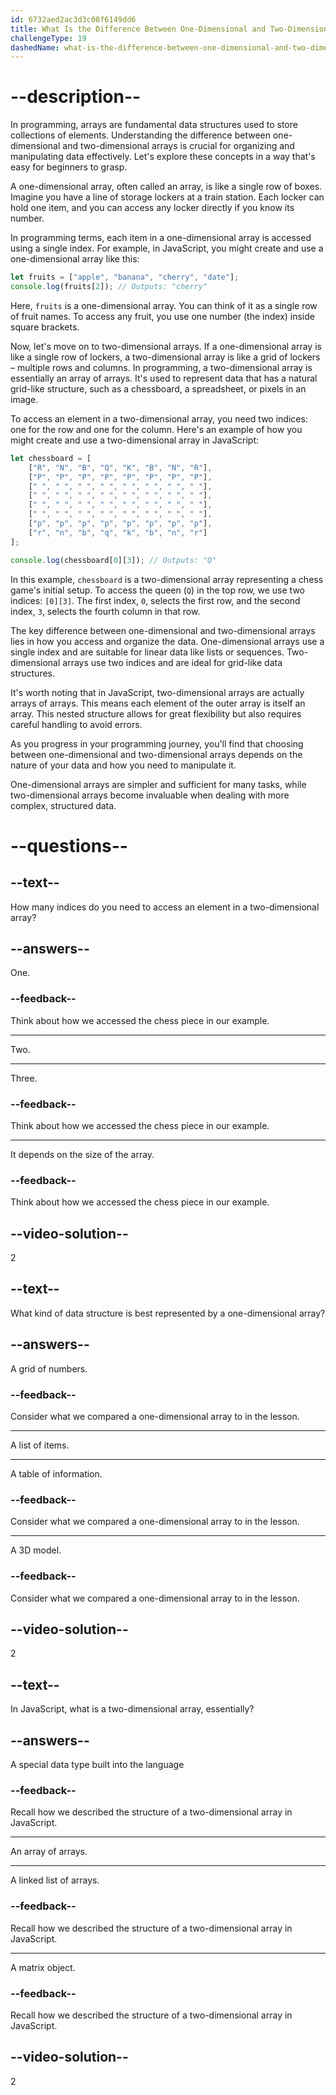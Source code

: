 ```yaml
---
id: 6732aed2ac3d3c08f6149dd6
title: What Is the Difference Between One-Dimensional and Two-Dimensional Arrays?
challengeType: 19
dashedName: what-is-the-difference-between-one-dimensional-and-two-dimensional-arrays
---
```


# --description--

In programming, arrays are fundamental data structures used to store collections of elements. Understanding the difference between one-dimensional and two-dimensional arrays is crucial for organizing and manipulating data effectively. Let's explore these concepts in a way that's easy for beginners to grasp.

A one-dimensional array, often called an array, is like a single row of boxes. Imagine you have a line of storage lockers at a train station. Each locker can hold one item, and you can access any locker directly if you know its number.

In programming terms, each item in a one-dimensional array is accessed using a single index. For example, in JavaScript, you might create and use a one-dimensional array like this:

```js
let fruits = ["apple", "banana", "cherry", "date"];
console.log(fruits[2]); // Outputs: "cherry"
```

Here, `fruits` is a one-dimensional array. You can think of it as a single row of fruit names. To access any fruit, you use one number (the index) inside square brackets.

Now, let's move on to two-dimensional arrays. If a one-dimensional array is like a single row of lockers, a two-dimensional array is like a grid of lockers – multiple rows and columns. In programming, a two-dimensional array is essentially an array of arrays. It's used to represent data that has a natural grid-like structure, such as a chessboard, a spreadsheet, or pixels in an image.

To access an element in a two-dimensional array, you need two indices: one for the row and one for the column. Here's an example of how you might create and use a two-dimensional array in JavaScript:

```js
let chessboard = [
    ["R", "N", "B", "Q", "K", "B", "N", "R"],
    ["P", "P", "P", "P", "P", "P", "P", "P"],
    [" ", " ", " ", " ", " ", " ", " ", " "],
    [" ", " ", " ", " ", " ", " ", " ", " "],
    [" ", " ", " ", " ", " ", " ", " ", " "],
    [" ", " ", " ", " ", " ", " ", " ", " "],
    ["p", "p", "p", "p", "p", "p", "p", "p"],
    ["r", "n", "b", "q", "k", "b", "n", "r"]
];

console.log(chessboard[0][3]); // Outputs: "Q"
```

In this example, `chessboard` is a two-dimensional array representing a chess game's initial setup. To access the queen (`Q`) in the top row, we use two indices: `[0][3]`. The first index, `0`, selects the first row, and the second index, `3`, selects the fourth column in that row.

The key difference between one-dimensional and two-dimensional arrays lies in how you access and organize the data. One-dimensional arrays use a single index and are suitable for linear data like lists or sequences. Two-dimensional arrays use two indices and are ideal for grid-like data structures.

It's worth noting that in JavaScript, two-dimensional arrays are actually arrays of arrays. This means each element of the outer array is itself an array. This nested structure allows for great flexibility but also requires careful handling to avoid errors.

As you progress in your programming journey, you'll find that choosing between one-dimensional and two-dimensional arrays depends on the nature of your data and how you need to manipulate it. 

One-dimensional arrays are simpler and sufficient for many tasks, while two-dimensional arrays become invaluable when dealing with more complex, structured data.

# --questions--

## --text--

How many indices do you need to access an element in a two-dimensional array?

## --answers--

One.

### --feedback--

Think about how we accessed the chess piece in our example.

---

Two.

---

Three.

### --feedback--

Think about how we accessed the chess piece in our example.

---

It depends on the size of the array.

### --feedback--

Think about how we accessed the chess piece in our example.

## --video-solution--

2

## --text--

What kind of data structure is best represented by a one-dimensional array?

## --answers--

A grid of numbers.

### --feedback--

Consider what we compared a one-dimensional array to in the lesson.

---

A list of items.

---

A table of information.

### --feedback--

Consider what we compared a one-dimensional array to in the lesson.

---

A 3D model.

### --feedback--

Consider what we compared a one-dimensional array to in the lesson.

## --video-solution--

2

## --text--

In JavaScript, what is a two-dimensional array, essentially?

## --answers--

A special data type built into the language

### --feedback--

Recall how we described the structure of a two-dimensional array in JavaScript.

---

An array of arrays.

---

A linked list of arrays.

### --feedback--

Recall how we described the structure of a two-dimensional array in JavaScript.

---

A matrix object.

### --feedback--

Recall how we described the structure of a two-dimensional array in JavaScript.

## --video-solution--

2
